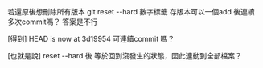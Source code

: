 若還原後想刪除所有版本
git reset --hard 數字標籤
存版本可以一個add 後連續多次commit嗎？
答案是不行

[得到]
HEAD is now at 3d19954 可連續commit 嗎？

[也就是說]
reset --hard 後 等於回到沒發生的狀態，因此連動到全部檔案？